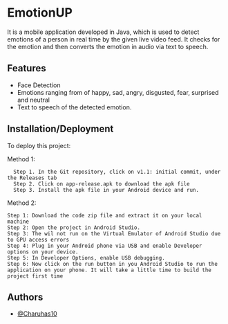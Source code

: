 
# EmotionUP
It is a mobile application developed in Java, which is used to detect emotions of a person in real time by the given live video feed. It checks for the emotion and then converts the emotion in audio via text to speech.


## Features

- Face Detection
- Emotions ranging from of happy, sad, angry, disgusted, fear, surprised and neutral
- Text to speech of the detected emotion.



## Installation/Deployment

To deploy this project:

Method 1:

```
  Step 1. In the Git repository, click on v1.1: initial commit, under  the Releases tab
  Step 2. Click on app-release.apk to download the apk file
  Step 3. Install the apk file in your Android device and run.
```

Method 2:

```
Step 1: Download the code zip file and extract it on your local machine
Step 2: Open the project in Android Studio.
Step 3: The wil not run on the Virtual Emulator of Android Studio due to GPU access errors
Step 4: Plug in your Android phone via USB and enable Developer options on your device.
Step 5: In Developer Options, enable USB debugging.
Step 6: Now click on the run button in you Android Studio to run the application on your phone. It will take a little time to build the project first time
```

## Authors

- [@Charuhas10](https://www.github.com/Charuhas10)

